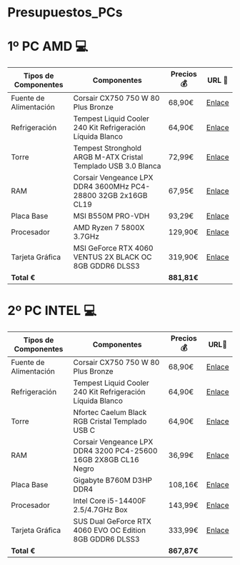 # Presupuestos_PCs

# 1º PC AMD 💻

| Tipos de Componentes       | Componentes                                                                 | Precios 💰   | URL 🔗 |
|--------------------------|----------------------------------------------------------------------------|-----------|-----|
| Fuente de Alimentación   | Corsair CX750  750 W 80 Plus Bronze                               | 68,90€   |  [Enlace]([https://www.pccomponentes.com/fuente-alimentacion-mars-gaming-mpb750si-atx-750w-80-plus-bronze-fuente-alimentacion](https://www.pccomponentes.com/corsair-cx750-750-w-80-plus-bronze?s_kwcid=AL!14405!3!!!!x!!&gad_source=1&gclid=Cj0KCQjwhr6_BhD4ARIsAH1YdjA9UXeJgbEd14SniaTEUg-oedO0_Qr3wGbRfnFB-n2Tlp_MvUxVL-8aAnwIEALw_wcB))  |
| Refrigeración            | Tempest Liquid Cooler 240 Kit Refrigeración Líquida Blanco    | 64,90€   | [Enlace](https://www.pccomponentes.com/tempest-liquid-cooler-240-kit-refrigeracion-liquida-blanco)    |
| Torre                    | Tempest Stronghold ARGB M-ATX Cristal Templado USB 3.0 Blanca                 | 72,99€    |  [Enlace](https://www.pccomponentes.com/tempest-stronghold-argb-m-atx-cristal-templado-usb-30-blanca)   |
| RAM                      | Corsair Vengeance LPX DDR4 3600MHz PC4-28800 32GB 2x16GB CL19                      | 67,95€   |  [Enlace](https://www.pccomponentes.com/corsair-vengeance-lpx-ddr4-3600mhz-pc4-28800-32gb-2x16gb-cl18)   |
| Placa Base               | MSI B550M PRO-VDH                                                          | 93,29€    |  [Enlace](https://www.pccomponentes.com/msi-b550m-pro-vdh)   |
| Procesador               | AMD Ryzen 7 5800X 3.7GHz                                                   | 129,90€   |  [Enlace](https://www.pccomponentes.com/amd-ryzen-5-5600x-37ghz)   |
| Tarjeta Gráfica          | MSI GeForce RTX 4060 VENTUS 2X BLACK OC 8GB GDDR6 DLSS3                  | 319,90€   |  [Enlace](https://www.pccomponentes.com/msi-geforce-rtx-4060-ventus-2x-black-oc-8gb-gddr6-dlss3)   |
| **Total €**                |                                                                            | **881,81€** |   |

# 2º PC INTEL 💻

| Tipos de Componentes       | Componentes                                                                 | Precios 💰   | URL🔗 |
|--------------------------|----------------------------------------------------------------------------|-----------|-----|
| Fuente de Alimentación   | Corsair CX750 750 W 80 Plus Bronze                               | 68,90€    |  [Enlace](https://www.pccomponentes.com/corsair-cx750-750-w-80-plus-bronze)  |
| Refrigeración            | Tempest Liquid Cooler 240 Kit Refrigeración Líquida Blanco    | 64,90€    | [Enlace](https://www.pccomponentes.com/tempest-liquid-cooler-240-kit-refrigeracion-liquida-blanco)    |
| Torre                    | Nfortec Caelum Black RGB Cristal Templado USB C                 | 64,90€    | [Enlace](https://www.pccomponentes.com/torre-pc-nfortec-caelum-black-rgb-cristal-templado-usb-c)    |
| RAM                      | Corsair Vengeance LPX DDR4 3200 PC4-25600 16GB 2X8GB CL16 Negro                       | 36,99€    | [Enlace](https://www.pccomponentes.com/corsair-vengeance-lpx-ddr4-3200-pc4-25600-16gb-2x8gb-cl16-negro)    |
| Placa Base               | Gigabyte B760M D3HP DDR4                                                         | 108,16€    | [Enlace](https://www.pccomponentes.com/placa-base-gigabyte-b760m-d3hp-ddr4)    |
| Procesador               | Intel Core i5-14400F 2.5/4.7GHz Box                                                   | 143,99€   | [Enlace](https://www.pccomponentes.com/intel-core-i5-14400f-25-47ghz-box)    |
| Tarjeta Gráfica          | SUS Dual GeForce RTX 4060 EVO OC Edition 8GB GDDR6 DLSS3 | 333,99€   | [Enlace](https://www.pccomponentes.com/asus-dual-geforce-rtx-4060-evo-oc-edition-8gb-gddr6-dlss3)    |
| **Total €**                |                                                                            | **867,87€** |     |
